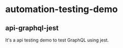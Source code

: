 # automation-testing-demo

## api-graphql-jest

It's a api testing demo to test GraphQL using jest.  